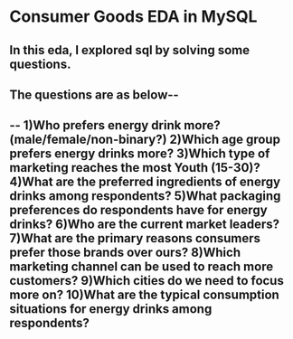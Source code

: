 # Consumer Goods EDA in MySQL

## In this eda, I explored sql by solving some questions.
## The questions are as below--

--
1)Who prefers energy drink more?(male/female/non-binary?)
2)Which age group prefers energy drinks more?
3)Which type of marketing reaches the most Youth (15-30)?
4)What are the preferred ingredients of energy drinks among respondents?
5)What packaging preferences do respondents have for energy drinks?
6)Who are the current market leaders?
7)What are the primary reasons consumers prefer those brands over ours?
8)Which marketing channel can be used to reach more customers?
9)Which cities do we need to focus more on?
10)What are the typical consumption situations for energy drinks among 
respondents?
--
